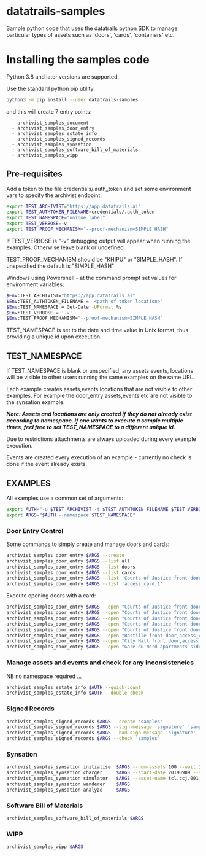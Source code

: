 # datatrails-samples

Sample python code that uses the datatrails python SDK to manage particular types of assets
such as 'doors', 'cards', 'containers' etc.

# Installing the samples code

Python 3.8 and later versions are supported.

Use the standard python pip utility:

```bash
python3 -m pip install --user datatrails-samples
```

and this will create 7 entry points:

      - archivist_samples_document
      - archivist_samples_door_entry
      - archivist_samples_estate_info
      - archivist_samples_signed_records
      - archivist_samples_synsation
      - archivist_samples_software_bill_of_materials
      - archivist_samples_wipp


## Pre-requisites

Add a token to the file credentials/.auth_token and set some environment vars to
specify the archivist endpoint:

```bash
export TEST_ARCHIVIST="https://app.datatrails.ai"
export TEST_AUTHTOKEN_FILENAME=credentials/.auth_token
export TEST_NAMESPACE="unique label"
export TEST_VERBOSE=-v
export TEST_PROOF_MECHANISM="--proof-mechanism=SIMPLE_HASH"
```

If TEST_VERBOSE is "-v" debugging output will appear when running the examples. Otherwise leave blank or undefined.

TEST_PROOF_MECHANISM should be "KHIPU" or "SIMPLE_HASH". If unspecified the default is "SIMPLE_HASH"

Windows using Powershell - at the command prompt set values for environment variables:

```bash
$Env:TEST_ARCHIVIST="https://app.datatrails.ai"
$Env:TEST_AUTHTOKEN_FILENAME = '<path of token location>'
$Env:TEST_NAMESPACE = Get-Date -UFormat %s
$Env:TEST_VERBOSE = '-v'
$Env:TEST_PROOF_MECHANISM="--proof-mechanism=SIMPLE_HASH"
```

TEST_NAMESPACE is set to the date and time value in Unix format, thus providing a unique id upon execution.

## TEST_NAMESPACE

If TEST_NAMESPACE is blank or unspecified, any assets events, locations will be visible to other users running the same examples
on the same URL.

Each example creates assets,events,locations that are not visible to other examples.
For example the door_entry assets,events etc are not visible to the synsation example.

***Note: Assets and locations are only created if they do not already exist according to namespace.  If one wants to execute a sample multiple 
times, feel free to set TEST_NAMESPACE to a different unique id.***

Due to restrictions attachments are always uploaded during every example execution.

Events are created every execution of an example - currently no check is done if the event already exists.

## EXAMPLES

All examples use a common set of arguments:

```bash
export AUTH="-u $TEST_ARCHIVIST -t $TEST_AUTHTOKEN_FILENAME $TEST_VERBOSE $TEST_PROOF_MECHANISM"
export ARGS="$AUTH --namespace $TEST_NAMESPACE"
```

### Door Entry Control

Some commands to simply create and manage doors and cards:

```bash
archivist_samples_door_entry $ARGS --create
archivist_samples_door_entry $ARGS --list all
archivist_samples_door_entry $ARGS --list doors
archivist_samples_door_entry $ARGS --list cards
archivist_samples_door_entry $ARGS --list 'Courts of Justice front door'
archivist_samples_door_entry $ARGS --list 'access_card_1'
```

Execute opening doors with a card:

```bash
archivist_samples_door_entry $ARGS --open "Courts of Justice front door,access_card_1"
archivist_samples_door_entry $ARGS --open "Courts of Justice front door,access_card_3"
archivist_samples_door_entry $ARGS --open "Courts of Justice front door,access_card_4"
archivist_samples_door_entry $ARGS --open "Courts of Justice front door,access_card_0"
archivist_samples_door_entry $ARGS --open "Courts of Justice front door,access_card_2"
archivist_samples_door_entry $ARGS --open "Bastille front door,access_card_2"
archivist_samples_door_entry $ARGS --open "City Hall front door,access_card_2"
archivist_samples_door_entry $ARGS --open "Gare du Nord apartments side door,access_card_2"
```

### Manage assets and events and check for any inconsistencies

NB no namespace required ...

```bash
archivist_samples_estate_info $AUTH --quick-count
archivist_samples_estate_info $AUTH --double-check
```

### Signed Records

```bash
archivist_samples_signed_records $ARGS --create 'samples'
archivist_samples_signed_records $ARGS --sign-message 'signature' 'samples'
archivist_samples_signed_records $ARGS --bad-sign-message 'signature' 'samples'
archivist_samples_signed_records $ARGS --check 'samples'
```

### Synsation

```bash
archivist_samples_synsation initialise  $ARGS --num-assets 100 --wait 1 --await-confirmation
archivist_samples_synsation charger     $ARGS --start-date 20190909 --stop-date 20191009 --fast-forward 9876
archivist_samples_synsation simulator   $ARGS --asset-name tcl.ccj.001 --wait 1.0
archivist_samples_synsation wanderer    $ARGS
archivist_samples_synsation analyze     $ARGS 
```

### Software Bill of Materials

```bash
archivist_samples_software_bill_of_materials $ARGS
```

### WIPP

```bash
archivist_samples_wipp $ARGS
```
